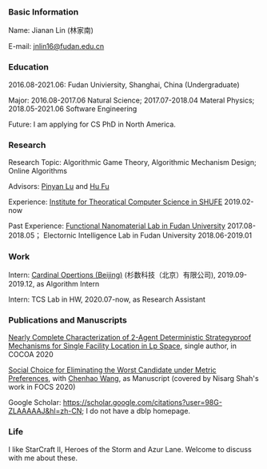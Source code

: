 ### Basic Information

Name: Jianan Lin (林家南)

E-mail: jnlin16@fudan.edu.cn

### Education

2016.08-2021.06: Fudan Univiersity, Shanghai, China (Undergraduate)

Major: 2016.08-2017.06 Natural Science; 2017.07-2018.04 Materal Physics; 2018.05-2021.06 Software Engineering

Future: I am applying for CS PhD in North America.

### Research

Research Topic: Algorithmic Game Theory, Algorithmic Mechanism Design; Online Algorithms

Advisors: [Pinyan Lu](http://itcs.shufe.edu.cn/pinyan/) and [Hu Fu](https://www.fuhuthu.com/)

Experience: [Institute for Theoratical Computer Science in SHUFE](http://itcs.shufe.edu.cn/) 2019.02-now

Past Experience: [Functional Nanomaterial Lab in Fudan University](http://ms.fudan.edu.cn/fxs/index.html) 2017.08-2018.05；
Electornic Intelligence Lab in Fudan University 2018.06-2019.01

### Work

Intern: [Cardinal Opertions (Beijing)](https://www.shanshu.ai/) (杉数科技（北京）有限公司), 2019.09-2019.12, as Algorithm Intern

Intern: TCS Lab in HW, 2020.07-now, as Research Assistant

### Publications and Manuscripts

[Nearly Complete Characterization of 2-Agent Deterministic Strategyproof Mechanisms for Single Facility Location in Lp Space](https://arxiv.org/abs/2011.13133), single author, in COCOA 2020

[Social Choice for Eliminating the Worst Candidate under Metric Preferences](https://github.com/LinJianan/A-Manuscript-of-Social-Choice), with [Chenhao Wang](https://scholars.cityu.edu.hk/en/persons/chenhao-wang(032e2793-ef16-4e12-90ea-54b6ccf27e22).html), as Manuscript (covered by Nisarg Shah's work in FOCS 2020)

Google Scholar: https://scholar.google.com/citations?user=98G-ZLAAAAAJ&hl=zh-CN; I do not have a dblp homepage.

### Life

I like StarCraft II, Heroes of the Storm and Azur Lane. Welcome to discuss with me about these.

